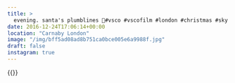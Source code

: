 ```yaml
---
title: >
  evening. santa's plumblines 🔴#vsco #vscofilm #london #christmas #sky #evening #city #streetphotography #geometry
date: 2016-12-24T17:06:14+00:00
location: "Carnaby London"
image: "/img/bff5ad08ad8b751ca0bce005e6a9988f.jpg"
draft: false
instagram: true
---
```


{{<photo src="/img/bff5ad08ad8b751ca0bce005e6a9988f.jpg">}}
